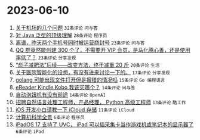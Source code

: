 # 2023-06-10

1. [关于机场的几个问题](https://www.v2ex.com/t/947477) `32条评论` `问与答`
1. [对 Java 泛型的顶级理解](https://www.v2ex.com/t/947486) `28条评论` `程序员`
1. [离谱，昨天两个手机号同时被运营商封号](https://www.v2ex.com/t/947499) `23条评论` `问与答`
1. [QQ 群竟然能创建 300 个了，不需要开 VIP 会员，是马化腾心善，还是使用率低了？](https://www.v2ex.com/t/947469) `23条评论` `分享发现`
1. [“彪子减肥法”后续——改变方法，终于减重 20 斤](https://www.v2ex.com/t/947474) `20条评论` `生活`
1. [关于医院智能化的设想，有没有进来讨论一下的。](https://www.v2ex.com/t/947498) `17条评论` `分享发现`
1. [golang 可能出现文件打开但是报错的情况吗](https://www.v2ex.com/t/947492) `15条评论` `Go 编程语言`
1. [eReader Kindle Kobo 我该买哪个？](https://www.v2ex.com/t/947482) `14条评论` `问与答`
1. [自动泡妞机有没有前途](https://www.v2ex.com/t/947473) `14条评论` `OpenAI`
1. [招聘自然语言处理工程师，产品经理， Python 高级工程师](https://www.v2ex.com/t/947478) `13条评论` `酷工作`
1. [iOS 开发小白请教一下 iCloud 存储](https://www.v2ex.com/t/947479) `11条评论` `iCloud`
1. [计算机科学全景](https://www.v2ex.com/t/947476) `6条评论` `程序员`
1. [iPadOS 17 支持了 UVC， iPad 可以插采集卡当作游戏机或笔记本的显示器了](https://www.v2ex.com/t/947468) `6条评论` `iPad`
